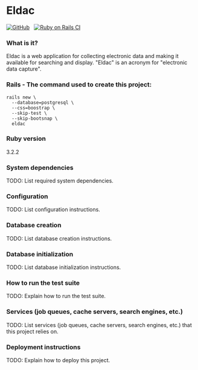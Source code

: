 # Eldac

[![GitHub](https://img.shields.io/github/license/gdonald/eldac?color=0000aa)](https://github.com/gdonald/eldac/blob/main/LICENSE) &nbsp; [![Ruby on Rails CI](https://github.com/gdonald/eldac/actions/workflows/eldac.yml/badge.svg)](https://github.com/gdonald/eldac/actions/workflows/eldac.yml)

### What is it?

Eldac is a web application for collecting electronic data and making it available for searching and display.  "Eldac" is an acronym for "electronic data capture".

### Rails - The command used to create this project:

    rails new \
      --database=postgresql \
      --css=boostrap \
      --skip-test \
      --skip-bootsnap \
      eldac

### Ruby version

3.2.2

### System dependencies

TODO: List required system dependencies.

### Configuration

TODO: List configuration instructions.

### Database creation

TODO: List database creation instructions.

### Database initialization

TODO: List database initialization instructions.

### How to run the test suite

TODO: Explain how to run the test suite.

### Services (job queues, cache servers, search engines, etc.)

TODO: List services (job queues, cache servers, search engines, etc.) that this project relies on.

### Deployment instructions

TODO: Explain how to deploy this project.
